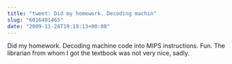 ```yaml
---
title: "tweet: Did my homework. Decoding machin"
slug: "6016481465"
date: "2009-11-24T19:19:13+00:00"
---
```

Did my homework. Decoding machine code into MIPS instructions. Fun. The librarian from whom I got the textbook was not very nice, sadly.
